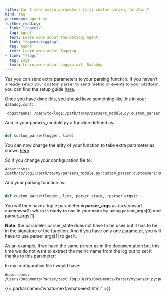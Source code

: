 ```yaml
---
title: Can I send extra parameters to my custom parsing function?
kind: faq
customnav: agentnav
further_reading:
- link: "/agent/"
  tag: Agent
  text: Learn more about the Datadog Agent
- link: "/agent/tagging"
  tag: Agent
  text: Learn more about Tagging
- link: "/logs"
  tag: Logs
  text: Learn more about Loggin with Datadog
---
```


Yes you can send extra parameters to your parsing function.
If you haven’t already setup your custom parser to send metric or events to your platform, you can find the setup guide [here](/agent/logs).

Once you have done this, you should have something like this in your `datadog.conf`:

```
 dogstreams: /path/to/log1:/path/to/my/parsers_module.py:custom_parser
```

And in your parsers_module.py a function defined as:  
```python

def custom_parser(logger, line)
```

You can now change the arity of your function to take extra parameter as shown [here](https://github.com/DataDog/dd-agent/blob/5.13.x/checks/datadog.py#L210)

So if you change your configuration file to:

```
dogstreams: /path/to/log1:/path/to/my/parsers_module.py:custom_parser:customvar1:customvar2
```

And your parsing function as:

```python

def custom_parser(logger, line, parser_state, *parser_args):
```

You will then have a tuple parameter in **parser_args** as (customvar1, customvar2) which is ready to use in your code by using parser_args[0] and parser_args[1].

**Note**: the parameter parser_state does not have to be used but it has to be in the signature of the function. And if you have only one parameter, you will have to use parser_args[1] to get it.

As an example, if we have the same parser as in the documentation but this time we do not want to extract the metric name from the log but to set it thanks to this parameter:

In my configuration file I would have: 

```
dogstreams: /Users/Documents/Parser/test.log:/Users/Documents/Parser/myparser.py:parse_web:logmetric
```

{{< partial name="whats-next/whats-next.html" >}}